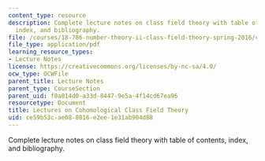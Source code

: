 ```yaml
---
content_type: resource
description: Complete lecture notes on class field theory with table of contents,
  index, and bibliography.
file: /courses/18-786-number-theory-ii-class-field-theory-spring-2016/ce59b53cae088016e2ee1e31ab904d88_MIT18_786S16_notes.pdf
file_type: application/pdf
learning_resource_types:
- Lecture Notes
license: https://creativecommons.org/licenses/by-nc-sa/4.0/
ocw_type: OCWFile
parent_title: Lecture Notes
parent_type: CourseSection
parent_uid: f0a814d0-a33d-8447-9e5a-4f14cd67ea96
resourcetype: Document
title: Lectures on Cohomological Class Field Theory
uid: ce59b53c-ae08-8016-e2ee-1e31ab904d88
---
```

Complete lecture notes on class field theory with table of contents, index, and bibliography.